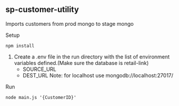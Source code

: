 ## sp-customer-utility
Imports customers from prod mongo to stage mongo

Setup
    
    npm install
    
1. Create a .env file in the run directory with the list of environment variables defined.(Make sure the database is retail-link)
    - SOURCE_URL
    - DEST_URL 
    Note: for localhost use mongodb://localhost:27017/<dbName>
    
Run

    node main.js '{CustomerID}'
